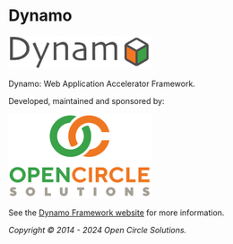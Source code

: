 # Dynamo

<img src="./src/docs/asciidoc/media/logo-dynamo.png" alt="Dynamo" style="width:256px;"/>

Dynamo: Web Application Accelerator Framework.

Developed, maintained and sponsored by:

<img src="./src/docs/asciidoc/media/logo-ocs.png" alt="Open Circle Solutions" style="width:256px;"/>

See the [Dynamo Framework website](https://www.dynamoframework.org) for more information.

_Copyright © 2014 - 2024 Open Circle Solutions._
